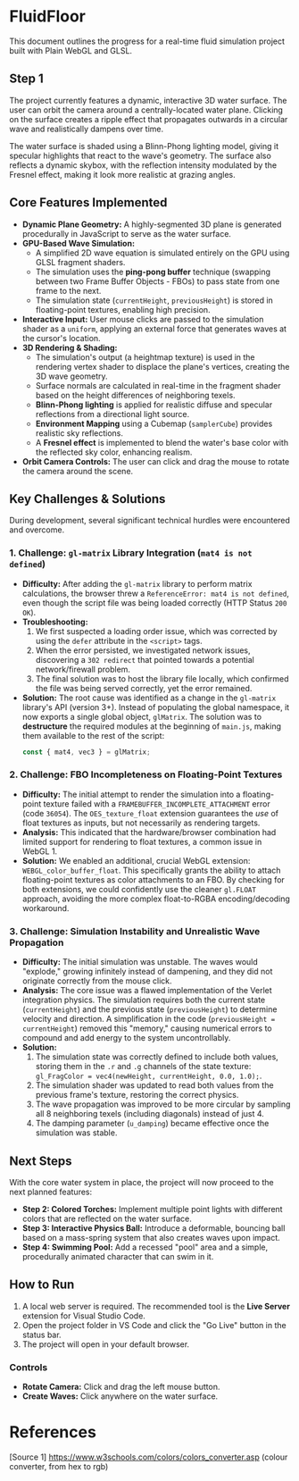 # FluidFloor

This document outlines the progress for a real-time fluid simulation project built with Plain WebGL and GLSL. 

## Step 1

The project currently features a dynamic, interactive 3D water surface. The user can orbit the camera around a centrally-located water plane. Clicking on the surface creates a ripple effect that propagates outwards in a circular wave and realistically dampens over time.

The water surface is shaded using a Blinn-Phong lighting model, giving it specular highlights that react to the wave's geometry. The surface also reflects a dynamic skybox, with the reflection intensity modulated by the Fresnel effect, making it look more realistic at grazing angles.

## Core Features Implemented

-   **Dynamic Plane Geometry:** A highly-segmented 3D plane is generated procedurally in JavaScript to serve as the water surface.
-   **GPU-Based Wave Simulation:**
    -   A simplified 2D wave equation is simulated entirely on the GPU using GLSL fragment shaders.
    -   The simulation uses the **ping-pong buffer** technique (swapping between two Frame Buffer Objects - FBOs) to pass state from one frame to the next.
    -   The simulation state (`currentHeight`, `previousHeight`) is stored in floating-point textures, enabling high precision.
-   **Interactive Input:** User mouse clicks are passed to the simulation shader as a `uniform`, applying an external force that generates waves at the cursor's location.
-   **3D Rendering & Shading:**
    -   The simulation's output (a heightmap texture) is used in the rendering vertex shader to displace the plane's vertices, creating the 3D wave geometry.
    -   Surface normals are calculated in real-time in the fragment shader based on the height differences of neighboring texels.
    -   **Blinn-Phong lighting** is applied for realistic diffuse and specular reflections from a directional light source.
    -   **Environment Mapping** using a Cubemap (`samplerCube`) provides realistic sky reflections.
    -   A **Fresnel effect** is implemented to blend the water's base color with the reflected sky color, enhancing realism.
-   **Orbit Camera Controls:** The user can click and drag the mouse to rotate the camera around the scene.

## Key Challenges & Solutions

During development, several significant technical hurdles were encountered and overcome.

### 1. Challenge: `gl-matrix` Library Integration (`mat4 is not defined`)

-   **Difficulty:** After adding the `gl-matrix` library to perform matrix calculations, the browser threw a `ReferenceError: mat4 is not defined`, even though the script file was being loaded correctly (HTTP Status `200 OK`).
-   **Troubleshooting:**
    1.  We first suspected a loading order issue, which was corrected by using the `defer` attribute in the `<script>` tags.
    2.  When the error persisted, we investigated network issues, discovering a `302 redirect` that pointed towards a potential network/firewall problem.
    3.  The final solution was to host the library file locally, which confirmed the file was being served correctly, yet the error remained.
-   **Solution:** The root cause was identified as a change in the `gl-matrix` library's API (version 3+). Instead of populating the global namespace, it now exports a single global object, `glMatrix`. The solution was to **destructure** the required modules at the beginning of `main.js`, making them available to the rest of the script:
    ```javascript
    const { mat4, vec3 } = glMatrix;
    ```

### 2. Challenge: FBO Incompleteness on Floating-Point Textures

-   **Difficulty:** The initial attempt to render the simulation into a floating-point texture failed with a `FRAMEBUFFER_INCOMPLETE_ATTACHMENT` error (code `36054`). The `OES_texture_float` extension guarantees the *use* of float textures as inputs, but not necessarily as rendering targets.
-   **Analysis:** This indicated that the hardware/browser combination had limited support for rendering to float textures, a common issue in WebGL 1.
-   **Solution:** We enabled an additional, crucial WebGL extension: `WEBGL_color_buffer_float`. This specifically grants the ability to attach floating-point textures as color attachments to an FBO. By checking for both extensions, we could confidently use the cleaner `gl.FLOAT` approach, avoiding the more complex float-to-RGBA encoding/decoding workaround.

### 3. Challenge: Simulation Instability and Unrealistic Wave Propagation

-   **Difficulty:** The initial simulation was unstable. The waves would "explode," growing infinitely instead of dampening, and they did not originate correctly from the mouse click.
-   **Analysis:** The core issue was a flawed implementation of the Verlet integration physics. The simulation requires both the current state (`currentHeight`) and the previous state (`previousHeight`) to determine velocity and direction. A simplification in the code (`previousHeight = currentHeight`) removed this "memory," causing numerical errors to compound and add energy to the system uncontrollably.
-   **Solution:**
    1.  The simulation state was correctly defined to include both values, storing them in the `.r` and `.g` channels of the state texture: `gl_FragColor = vec4(newHeight, currentHeight, 0.0, 1.0);`.
    2.  The simulation shader was updated to read both values from the previous frame's texture, restoring the correct physics.
    3.  The wave propagation was improved to be more circular by sampling all 8 neighboring texels (including diagonals) instead of just 4.
    4.  The damping parameter (`u_damping`) became effective once the simulation was stable.

## Next Steps

With the core water system in place, the project will now proceed to the next planned features:
-   **Step 2: Colored Torches:** Implement multiple point lights with different colors that are reflected on the water surface.
-   **Step 3: Interactive Physics Ball:** Introduce a deformable, bouncing ball based on a mass-spring system that also creates waves upon impact.
-   **Step 4: Swimming Pool:** Add a recessed "pool" area and a simple, procedurally animated character that can swim in it.

## How to Run

1.  A local web server is required. The recommended tool is the **Live Server** extension for Visual Studio Code.
2.  Open the project folder in VS Code and click the "Go Live" button in the status bar.
3.  The project will open in your default browser.

### Controls

-   **Rotate Camera:** Click and drag the left mouse button.
-   **Create Waves:** Click anywhere on the water surface.

# References
[Source 1] https://www.w3schools.com/colors/colors_converter.asp (colour converter, from hex to rgb)
